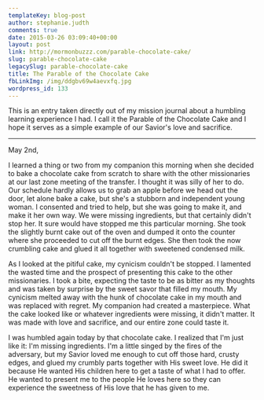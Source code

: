 ```yaml
---
templateKey: blog-post
author: stephanie.judth
comments: true
date: 2015-03-26 03:09:40+00:00
layout: post
link: http://mormonbuzzz.com/parable-chocolate-cake/
slug: parable-chocolate-cake
legacySlug: parable-chocolate-cake
title: The Parable of the Chocolate Cake
fbLinkImg: /img/ddgbv69w4aevxfq.jpg
wordpress_id: 133
---
```


This is an entry taken directly out of my mission journal about a humbling learning experience I had. I call it the Parable of the Chocolate Cake and I hope it serves as a simple example of our Savior's love and sacrifice.

----

May 2nd,

I learned a thing or two from my companion this morning when she decided to bake a chocolate cake from scratch to share with the other missionaries at our last zone meeting of the transfer. I thought it was silly of her to do. Our schedule hardly allows us to grab an apple before we head out the door, let alone bake a cake, but she's a stubborn and independent young woman. I consented and tried to help, but she was going to make it, and make it her own way. We were missing ingredients, but that certainly didn't stop her. It sure would have stopped me this particular morning. She took the slightly burnt cake out of the oven and dumped it onto the counter where she proceeded to cut off the burnt edges. She then took the now crumbling cake and glued it all together with sweetened condensed milk.

As I looked at the pitiful cake, my cynicism couldn't be stopped. I lamented the wasted time and the prospect of presenting this cake to the other missionaries. I took a bite, expecting the taste to be as bitter as my thoughts and was taken by surprise by the sweet savor that filled my mouth. My cynicism melted away with the hunk of chocolate cake in my mouth and was replaced with regret. My companion had created a masterpiece. What the cake looked like or whatever ingredients were missing, it didn't matter. It was made with love and sacrifice, and our entire zone could taste it.

I was humbled again today by that chocolate cake. I realized that I'm just like it: I'm missing ingredients. I'm a little singed by the fires of the adversary, but my Savior loved me enough to cut off those hard, crusty edges, and glued my crumbly parts together with His sweet love. He did it because He wanted His children here to get a taste of what I had to offer. He wanted to present me to the people He loves here so they can experience the sweetness of His love that he has given to me.
